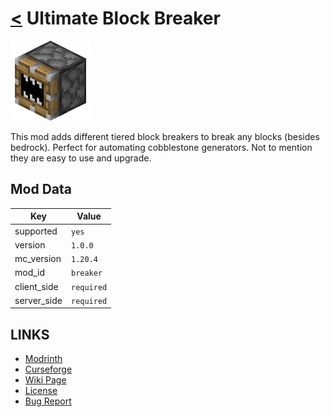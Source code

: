 # [<](../README.md) Ultimate Block Breaker

![alt](icon.png)

This mod adds different tiered block breakers to break any blocks (besides bedrock). Perfect for automating cobblestone generators. Not to mention they are easy to use and upgrade.

## Mod Data

| Key         | Value      |
|-------------|------------|
| supported   | `yes`      |
| version     | `1.0.0`    |
| mc_version  | `1.20.4`   |
| mod_id      | `breaker`  |
| client_side | `required` |
| server_side | `required` |

## LINKS
- [Modrinth]()
- [Curseforge]()
- [Wiki Page](https://github.com/legopitstop/Fabric/wiki/Ultimate_Block_Breaker)
- [License](https://legopitstop.weebly.com/license.html)
- [Bug Report](https://github.com/legopitstop/Fabric/issues)